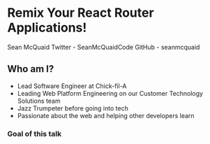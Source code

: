 # Remix Your React Router Applications!

Sean McQuaid
Twitter - SeanMcQuaidCode
GitHub - seanmcquaid

## Who am I?

- Lead Software Engineer at Chick-fil-A
- Leading Web Platform Engineering on our Customer Technology Solutions team
- Jazz Trumpeter before going into tech
- Passionate about the web and helping other developers learn

### Goal of this talk
